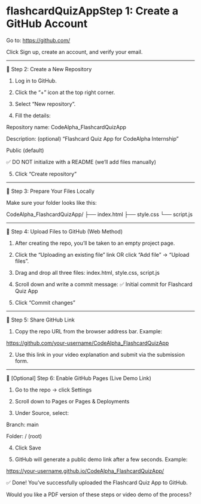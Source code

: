 # flashcardQuizAppStep 1: Create a GitHub Account


Go to: https://github.com/

Click Sign up, create an account, and verify your email.



---

🔹 Step 2: Create a New Repository

1. Log in to GitHub.


2. Click the “+” icon at the top right corner.


3. Select “New repository”.


4. Fill the details:

Repository name: CodeAlpha_FlashcardQuizApp

Description: (optional) “Flashcard Quiz App for CodeAlpha Internship”

Public (default)

✅ DO NOT initialize with a README (we’ll add files manually)



5. Click “Create repository”




---

🔹 Step 3: Prepare Your Files Locally

Make sure your folder looks like this:

CodeAlpha_FlashcardQuizApp/
├── index.html
├── style.css
└── script.js


---

🔹 Step 4: Upload Files to GitHub (Web Method)

1. After creating the repo, you’ll be taken to an empty project page.


2. Click the “Uploading an existing file” link OR click “Add file” → “Upload files”.


3. Drag and drop all three files:
index.html, style.css, script.js


4. Scroll down and write a commit message:
✅ Initial commit for Flashcard Quiz App


5. Click “Commit changes”




---

🔹 Step 5: Share GitHub Link

1. Copy the repo URL from the browser address bar. Example:

https://github.com/your-username/CodeAlpha_FlashcardQuizApp


2. Use this link in your video explanation and submit via the submission form.




---

🔹 [Optional] Step 6: Enable GitHub Pages (Live Demo Link)

1. Go to the repo → click Settings


2. Scroll down to Pages or Pages & Deployments


3. Under Source, select:

Branch: main

Folder: / (root)



4. Click Save


5. GitHub will generate a public demo link after a few seconds.
Example:

https://your-username.github.io/CodeAlpha_FlashcardQuizApp/





✅ Done! You’ve successfully uploaded the Flashcard Quiz App to GitHub.

Would you like a PDF version of these steps or video demo of the process?
